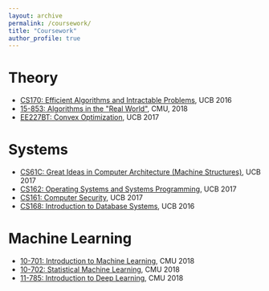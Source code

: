 ```yaml
---
layout: archive
permalink: /coursework/
title: "Coursework"
author_profile: true
---
```


Theory
======
* [CS170: Efficient Algorithms and Intractable Problems](https://cs170.org/), UCB 2016
* [15-853: Algorithms in the "Real World"](http://www.cs.cmu.edu/afs/cs/project/pscico-guyb/realworld/www/indexS18.html), CMU, 2018
* [EE227BT: Convex Optimization](https://people.eecs.berkeley.edu/~sojoudi/Course_EE227BT_F18.html), UCB 2017

Systems
======
* [CS61C: Great Ideas in Computer Architecture (Machine Structures)](http://inst.eecs.berkeley.edu/~cs61c/fa18/), UCB 2017
* [CS162: Operating Systems and Systems Programming](https://cs162.eecs.berkeley.edu/), UCB 2017
* [CS161: Computer Security](http://www-inst.eecs.berkeley.edu/~cs161/fa18/), UCB 2017
* [CS168: Introduction to Database Systems](https://www.cs186berkeley.net/), UCB 2016

Machine Learning
======
* [10-701: Introduction to Machine Learning](https://www.cs.cmu.edu/~pradeepr/701/), CMU 2018
* [10-702: Statistical Machine Learning](http://www.stat.cmu.edu/~larry/=sml/), CMU 2018
* [11-785: Introduction to Deep Learning](http://deeplearning.cs.cmu.edu/), CMU 2018
